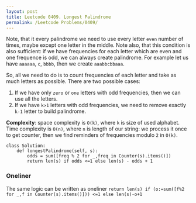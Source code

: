 ```yaml
---
layout: post
title: Leetcode 0409. Longest Palindrome
permalink: /Leetcode Problems/0409/
---
```


Note, that it every palindrome we need to use every letter `even` number of times, maybe except one letter in the middle. Note also, that this condition is also sufficient: if we have frequencies for each letter which are even and one frequence is odd, we can always create palindrome. For example let us have `aaaaaa`, `c`, `bbbb`, then we create `aaabbcbbaaa`.

So, all we need to do is to count frequencies of each letter and take as much letters as possible. There are two possible cases:
1. If we have only `zero` or `one` letters with odd frequencies, then we can use all the letters.
2. If we have `k>1` letters with odd frequencies, we need to remove exactly `k-1` letter to build palindrome.

**Complexity**: space complexity is `O(k)`, where `k` is size of used alphabet. Time complexity is `O(n)`, where `n` is length of our string: we process it once to get counter, then we find reminders of frequencies modulo `2` in `O(k)`.


```
class Solution:
    def longestPalindrome(self, s):
        odds = sum([freq % 2 for _,freq in Counter(s).items()])
        return len(s) if odds <=1 else len(s) - odds + 1 
```

### Oneliner
The same logic can be written as oneliner
```return len(s) if (o:=sum([f%2 for _,f in Counter(s).items()])) <=1 else len(s)-o+1```